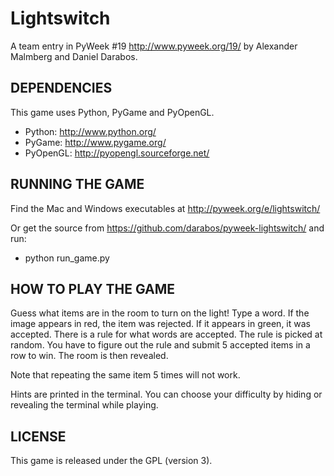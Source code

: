 Lightswitch
===========

A team entry in PyWeek #19  <http://www.pyweek.org/19/>
by Alexander Malmberg and Daniel Darabos.



DEPENDENCIES
------------

This game uses Python, PyGame and PyOpenGL.

  - Python:     http://www.python.org/
  - PyGame:     http://www.pygame.org/
  - PyOpenGL:   http://pyopengl.sourceforge.net/



RUNNING THE GAME
----------------

Find the Mac and Windows executables at http://pyweek.org/e/lightswitch/

Or get the source from https://github.com/darabos/pyweek-lightswitch/ and run:

  - python run_game.py



HOW TO PLAY THE GAME
--------------------

Guess what items are in the room to turn on the light! Type a word. If the
image appears in red, the item was rejected. If it appears in green, it was
accepted. There is a rule for what words are accepted. The rule is picked at
random. You have to figure out the rule and submit 5 accepted items in a row
to win. The room is then revealed.

Note that repeating the same item 5 times will not work.

Hints are printed in the terminal. You can choose your difficulty by hiding
or revealing the terminal while playing.



LICENSE
-------

This game is released under the GPL (version 3).

